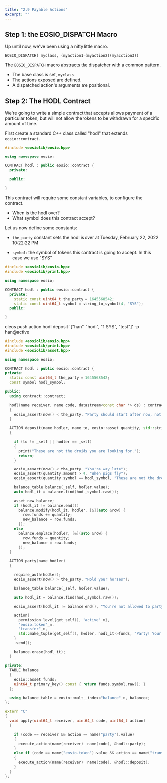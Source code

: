 ```yaml
---
title: "2.9 Payable Actions"
excerpt: ""
---
```

## Step 1: the EOSIO_DISPATCH Macro
Up until now, we've been using a nifty little macro. 


```text
EOSIO_DISPATCH( myclass, (myaction1)(myaction2)(myacction3))
```
The `EOSIO_DISPATCH` macro abstracts the dispatcher with a common pattern.
- The base class is set, `myclass`
- The actions exposed are defined.
- A dispatched action's arguments are positional.
## Step 2: The HODL Contract
We're going to write a simple contract that accepts allows payment of a particular token, but will not allow the tokens to be withdrawn for a specific amount of time. 

First create a standard C++ class called "hodl" that extends `eosio::contract`.

```cpp
#include <eosiolib/eosio.hpp>

using namespace eosio;

CONTRACT hodl : public eosio::contract {
  private:

  public:
  
}
```
This contract will require some constant variables, to configure the contract. 
- When is the hodl over?
- What symbol does this contract accept?

Let us now define some constants:

- `the_party` constant sets the hodl is over at Tuesday, February 22, 2022 10:22:22 PM

- `symbol`: the symbol of tokens this contract is going to accept. In this case we use "SYS"


```cpp
#include <eosiolib/eosio.hpp>
#include <eosiolib/print.hpp>

using namespace eosio;

CONTRACT hodl : public eosio::contract {
  private:
  	static const uint64_t the_party = 1645568542;
    static const uint64_t symbol = string_to_symbol(4, "SYS");
  public:
  	
}
```
cleos push action hodl deposit '["han", "hodl", "1 SYS", "test"]' -p han@active

```cpp
#include <eosiolib/eosio.hpp>
#include <eosiolib/print.hpp>
#include <eosiolib/asset.hpp>

using namespace eosio;

CONTRACT hodl : public eosio::contract {
private:
  static const uint64_t the_party = 1645568542;
  const symbol hodl_symbol;

public:
  using contract::contract;

  hodl(name receiver, name code, datastream<const char *> ds) : contract(receiver, code, ds),hodl_symbol("SYS", 4)
  {
    eosio_assert(now() < the_party, "Party should start after now, not before now.");
  }

  ACTION deposit(name hodler, name to, eosio::asset quantity, std::string memo)
  {

    if (to != _self || hodler == _self)
    {
      print("These are not the droids you are looking for.");
      return;
    }

    eosio_assert(now() < the_party, "You're way late");
    eosio_assert(quantity.amount > 0, "When pigs fly");
    eosio_assert(quantity.symbol == hodl_symbol, "These are not the droids you are looking for.");

    balance_table balance(_self, hodler.value);
    auto hodl_it = balance.find(hodl_symbol.raw());

    asset new_balance;
    if (hodl_it != balance.end())
      balance.modify(hodl_it, hodler, [&](auto &row) {
        row.funds += quantity;
        new_balance = row.funds;
      });
    else
      balance.emplace(hodler, [&](auto &row) {
        row.funds = quantity;
        new_balance = row.funds;
      });
  }

  ACTION party(name hodler)
  {

    require_auth(hodler);
    eosio_assert(now() > the_party, "Hold your horses");

    balance_table balance(_self, hodler.value);

    auto hodl_it = balance.find(hodl_symbol.raw());

    eosio_assert(hodl_it != balance.end(), "You're not allowed to party");

    action{
      permission_level{get_self(), "active"_n},
      "eosio.token"_n,
      "transfer"_n,
      std::make_tuple(get_self(), hodler, hodl_it->funds, "Party! Your hodl is free.")
    }
    .send();

    balance.erase(hodl_it);
  }

private:
  TABLE balance
  {
    eosio::asset funds;
    uint64_t primary_key() const { return funds.symbol.raw(); }
  };

  using balance_table = eosio::multi_index<"balance"_n, balance>;
};

extern "C"
{
  void apply(uint64_t receiver, uint64_t code, uint64_t action)
  {

    if (code == receiver && action == name("party").value)
    {
      execute_action(name(receiver), name(code), &hodl::party);
    }
    else if (code == name("eosio.token").value && action == name("transfer").value)
    {
      execute_action(name(receiver), name(code), &hodl::deposit);
    }
  }
};
```
